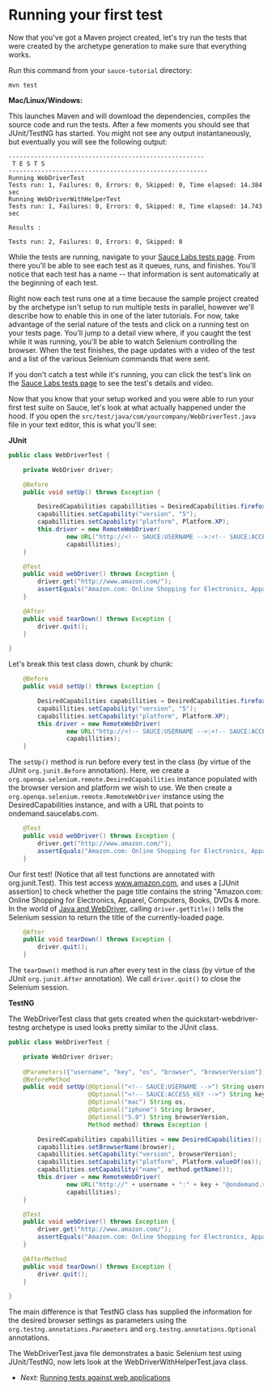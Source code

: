 Running your first test
=====

Now that you've got a Maven project created, let's try run the tests that were created by the archetype generation 
to make sure that everything works.

Run this command from your `sauce-tutorial` directory:

    mvn test

**Mac/Linux/Windows:**

This launches Maven and will download the dependencies, compiles the source code and run the tests. After a few 
moments you should see that JUnit/TestNG has started. You might not see any output instantaneously, but
eventually you will see the following output:

	------------------------------------------------------
	 T E S T S
	-------------------------------------------------------
	Running WebDriverTest
	Tests run: 1, Failures: 0, Errors: 0, Skipped: 0, Time elapsed: 14.384 sec
	Running WebDriverWithHelperTest
	Tests run: 1, Failures: 0, Errors: 0, Skipped: 0, Time elapsed: 14.743 sec

	Results :

	Tests run: 2, Failures: 0, Errors: 0, Skipped: 0

While the tests are running, navigate to your [Sauce Labs tests page](https://saucelabs.com/tests). 
From there you'll be able to see each test as it queues, runs, and finishes.
You'll notice that each test has a name -- that information is sent
automatically at the beginning of each test.  

Right now each test runs one at a time because the sample project created by the archetype isn't setup to run multiple tests in parallel, however we'll describe how to enable this in one of the later tutorials. For now,
take advantage of the serial nature of the tests and click on a running test
on your tests page. You'll jump to a detail view where, if you caught the
test while it was running, you'll be able to watch Selenium controlling the
browser. When the test finishes, the page updates with a video of the test
and a list of the various Selenium commands that were sent.

If you don't catch a test while it's running, you can click the test's link on the 
[Sauce Labs tests page](https://saucelabs.com/tests) to see the test's details and video.

Now that you know that your setup worked and you were able to run your first
test suite on Sauce, let's look at what actually happened under the hood. If
you open the `src/test/java/com/yourcompany/WebDriverTest.java` file in your text editor, this is what
you'll see:

<!-- SAUCE:LOGIN -->

**JUnit**

```java
public class WebDriverTest {

    private WebDriver driver;

    @Before
    public void setUp() throws Exception {

        DesiredCapabilities capabillities = DesiredCapabilities.firefox();
        capabillities.setCapability("version", "5");
        capabillities.setCapability("platform", Platform.XP);
        this.driver = new RemoteWebDriver(
                new URL("http://<!-- SAUCE:USERNAME -->:<!-- SAUCE:ACCESS_KEY -->@ondemand.saucelabs.com:80/wd/hub"),
                capabillities);
    }

    @Test
    public void webDriver() throws Exception {
        driver.get("http://www.amazon.com/");
        assertEquals("Amazon.com: Online Shopping for Electronics, Apparel, Computers, Books, DVDs & more", driver.getTitle());
    }

    @After
    public void tearDown() throws Exception {
        driver.quit();
    }

}
```

Let's break this test class down, chunk by chunk:

```java
	@Before
	public void setUp() throws Exception {

    	DesiredCapabilities capabillities = DesiredCapabilities.firefox();
	    capabillities.setCapability("version", "5");
	    capabillities.setCapability("platform", Platform.XP);
	    this.driver = new RemoteWebDriver(
	            new URL("http://<!-- SAUCE:USERNAME -->:<!-- SAUCE:ACCESS_KEY -->@ondemand.saucelabs.com:80/wd/hub"),
	            capabillities);
	}
```

The `setUp()` method is run before every test in the class (by virtue of the JUnit `org.junit.Before` annotation). Here, we
create a `org.openqa.selenium.remote.DesiredCapabilities` instance populated with the browser version and platform we
wish to use.  We then create a `org.openqa.selenium.remote.RemoteWebDriver` instance using the DesiredCapabilities instance,
and with a URL that points to ondemand.saucelabs.com.

```java
	@Test
	public void webDriver() throws Exception {
	    driver.get("http://www.amazon.com/");
	    assertEquals("Amazon.com: Online Shopping for Electronics, Apparel, Computers, Books, DVDs & more", driver.getTitle());
	}
```

Our first test! (Notice that all test functions are annotated with org.junit.Test). This test access www.amazon.com, and
uses a [JUnit assertion]
to check whether the page title contains the string "Amazon.com: Online Shopping for Electronics, Apparel, Computers, Books, DVDs & more. In the
world of [Java and WebDriver](http://selenium.googlecode.com/svn/trunk/docs/api/java/org/openqa/selenium/WebDriver.html#getTitle()),
calling `driver.getTitle()` tells the Selenium session to return the title of the
currently-loaded page.

```java
	@After
	public void tearDown() throws Exception {
	    driver.quit();
	}
```

The `tearDown()` method is run after every test in the class (by virtue of the JUnit `org.junit.After` annotation).  We call `driver.quit()` to close the Selenium session.

**TestNG**

The WebDriverTest class that gets created when the quickstart-webdriver-testng archetype is used looks pretty similar to the JUnit class.

```java
public class WebDriverTest {

   	private WebDriver driver;
	 
    @Parameters({"username", "key", "os", "browser", "browserVersion"})
    @BeforeMethod
    public void setUp(@Optional("<!-- SAUCE:USERNAME -->") String username,
                      @Optional("<!-- SAUCE:ACCESS_KEY -->") String key,
                      @Optional("mac") String os,
                      @Optional("iphone") String browser,
                      @Optional("5.0") String browserVersion,
                      Method method) throws Exception {

        DesiredCapabilities capabillities = new DesiredCapabilities();
        capabillities.setBrowserName(browser);
        capabillities.setCapability("version", browserVersion);
        capabillities.setCapability("platform", Platform.valueOf(os));
        capabillities.setCapability("name", method.getName());
        this.driver = new RemoteWebDriver(
                new URL("http://" + username + ":" + key + "@ondemand.saucelabs.com:80/wd/hub"),
                capabillities);
    }

    @Test
    public void webDriver() throws Exception {
        driver.get("http://www.amazon.com/");
        assertEquals("Amazon.com: Online Shopping for Electronics, Apparel, Computers, Books, DVDs & more", driver.getTitle());
    }

    @AfterMethod
    public void tearDown() throws Exception {
        driver.quit();
    }

}
```

The main difference is that TestNG class has supplied the information for the desired browser settings as parameters using the `org.testng.annotations.Parameters` and `org.testng.annotations.Optional` annotations.

The WebDriverTest.java file demonstrates a basic Selenium test using JUnit/TestNG, now lets look at the WebDriverWithHelperTest.java class.

* _Next_: [Running tests against web applications](##04-Testing-Apps.md##)

